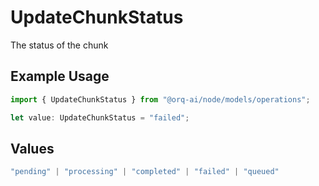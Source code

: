 # UpdateChunkStatus

The status of the chunk

## Example Usage

```typescript
import { UpdateChunkStatus } from "@orq-ai/node/models/operations";

let value: UpdateChunkStatus = "failed";
```

## Values

```typescript
"pending" | "processing" | "completed" | "failed" | "queued"
```